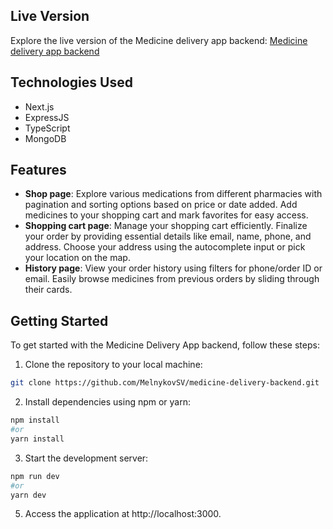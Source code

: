 ## Live Version

Explore the live version of the Medicine delivery app backend: [Medicine delivery app backend](https://medicine-delivery-backend-vxas.onrender.com)

## Technologies Used

- Next.js
- ExpressJS
- TypeScript
- MongoDB

## Features

- **Shop page**: Explore various medications from different pharmacies with pagination and sorting options based on price or date added. Add medicines to your shopping cart and mark favorites for easy access.
- **Shopping cart page**: Manage your shopping cart efficiently. Finalize your order by providing essential details like email, name, phone, and address. Choose your address using the autocomplete input or pick your location on the map.
- **History page**: View your order history using filters for phone/order ID or email. Easily browse medicines from previous orders by sliding through their cards.

## Getting Started

To get started with the Medicine Delivery App backend, follow these steps:

1. Clone the repository to your local machine:

```bash
git clone https://github.com/MelnykovSV/medicine-delivery-backend.git
```

2. Install dependencies using npm or yarn:

```bash
npm install
#or
yarn install
```

3. Start the development server:

```bash
npm run dev
#or
yarn dev
```

5. Access the application at http://localhost:3000.
